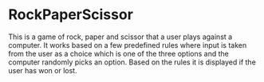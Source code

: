 # RockPaperScissor
This is a game of rock, paper and scissor that a user plays against a computer. It works based on a few predefined rules where input is taken from the user as a choice which is one of the three options and the computer randomly picks an option. Based on the rules it is displayed if the user has won or lost.
